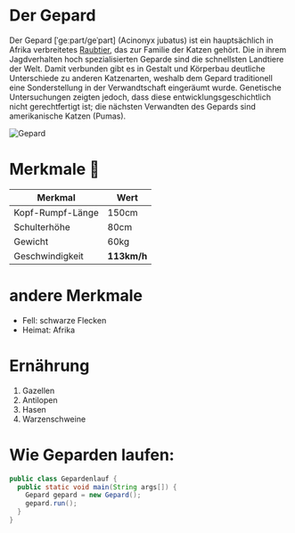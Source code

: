 # Der Gepard

Der Gepard [ˈgeːpart/geˈpart] (Acinonyx jubatus) ist ein hauptsächlich in Afrika verbreitetes [Raubtier](https://de.wikipedia.org/wiki/Raubtiere), das zur Familie der Katzen gehört. Die in ihrem Jagdverhalten hoch spezialisierten Geparde sind die schnellsten Landtiere der Welt. Damit verbunden gibt es in Gestalt und Körperbau deutliche Unterschiede zu anderen Katzenarten, weshalb dem Gepard traditionell eine Sonderstellung in der Verwandtschaft eingeräumt wurde. Genetische Untersuchungen zeigten jedoch, dass diese entwicklungsgeschichtlich nicht gerechtfertigt ist; die nächsten Verwandten des Gepards sind amerikanische Katzen (Pumas). 

![Gepard](https://image.stern.de/8876966/t/i4/v3/w1440/r1.7778/-/gepard.jpg)

# Merkmale :lion:
| **Merkmal**         | **Wert**    |
|------------------|---------|
| Kopf-Rumpf-Länge | 150cm   |
| Schulterhöhe     | 80cm    |
| Gewicht          | 60kg    |
| Geschwindigkeit  | **113km/h** |

# andere Merkmale
* Fell: schwarze Flecken
* Heimat: Afrika

# Ernährung
<ol>
<li>Gazellen</li>
<li>Antilopen</li>
<li>Hasen</li>
<li>Warzenschweine</li>
</ol>

<script>
  
  document.alert("test")
  </script>

# Wie Geparden laufen:
```java
public class Gepardenlauf {
  public static void main(String args[]) {
    Gepard gepard = new Gepard();
    gepard.run();
  }
}


